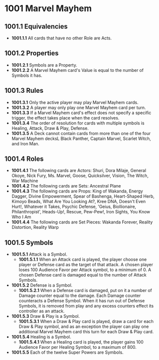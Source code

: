 # 1001 Marvel Mayhem

## 1001.1 Equivalencies
* **1001.1.1** All cards that have no other Role are Acts.

## 1001.2 Properties
* **1001.2.1** Symbols are a Property.
* **1001.2.2** A Marvel Mayhem card's Value is equal to the number of Symbols it has.

## 1001.3 Rules
* **1001.3.1** Only the active player may play Marvel Mayhem cards.
* **1001.3.2** A player may only play one Marvel Mayhem card per turn.
* **1001.3.3** If a Marvel Mayhem card's effect does not specify a specific trigger, the effect takes place when the card resolves.
* **1001.3.4** The order of resolution for cards with multiple symbols is Healing, Attack, Draw & Play, Defense.
* **1001.3.5** A Deck cannot contain cards from more than one of the four Marvel Mayhem decksL Black Panther, Captain Marvel, Scarlet Witch, and Iron Man.

## 1001.4 Roles
* **1001.4.1** The following cards are Actors: Shuri, Dora Milaje, General Okoye, Nick Fury, Ms. Marvel, Goose, Quicksilver, Vision, The Witch, War Machine
* **1001.4.2** The following cards are Sets: Ancestral Plane
* **1001.4.3** The following cards are Props: King of Wakanda, Energy Dagger, Divine Empowerment, Spear of Bashenga, Heart-Shaped Herb, Kimoyo Beads, What Are You Looking At?, Kree DNA, Doesn't Even Hurt!, Whatever it Takes, Psychic Defense, 'Geius, Biollionaire, Philanthropist', Heads-Up!, Rescue, Pew-Pew!, Iron Sights, You Know Who I Am
* **1001.4.4** The following cards are Set Pieces: Wakanda Forever, Reality Distortion, Reality Warp

## 1001.5 Symbols
* **1001.5.1** Attack is a Symbol.
    * **1001.5.1.1** When an Attack card is played, the player choose one player or Defense card as the target of that attack.  A chosen player loses 100 Audience Favor per Attack symbol, to a minimum of 0.  A chosen Defense card is damaged equal to the number of Attack Symbols.
* **1001.5.2** Defense is a Symbol.
    * **1001.5.2.1** When a Defense card is damaged, put on it a number of Damage counter equal to the damage.  Each Damage counter counteracts a Defense Symbol.  When it has run out of Defense Symbols, it is removed from play and any excess counters effect its controller as an attack.
* **1001.5.3** Draw & Play is a Symbol.
    * **1001.5.3.1** When a Draw & Play card is played, draw a card for each Draw & Play symbol, and as an exception the player can play one additional Marvel Mayhem card this turn for each Draw & Play card.
* **1001.5.4** Healing is a Symbol.
    * **1001.5.4.1** When a Healing card is played, the player gains 100 Audience Favor per Healing Symbol, to a maximum of 800.
* **1001.5.5** Each of the twelve Super Powers are Symbols.